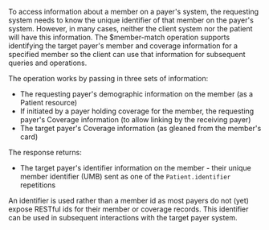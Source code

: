 To access information about a member on a payer's system, the requesting system needs to know the unique identifier of that member on the payer's system.  However, in many cases, neither the client system nor the patient will have this information.  The $member-match operation supports identifying the target payer's member and coverage information for a specified member so the client can use that information for subsequent queries and operations.

The operation works by passing in three sets of information:

* The requesting payer's demographic information on the member (as a Patient resource)
* If initiated by a payer holding coverage for the member, the requesting payer's Coverage information (to allow linking by the receiving payer)
* The target payer's Coverage information (as gleaned from the member's card)

The response returns:
* The target payer's identifier information on the member - their unique member identifier (UMB) sent as one of the `Patient.identifier` repetitions

An identifier is used rather than a member id as most payers do not (yet) expose RESTful ids for their member or coverage records.  This identifier can be used in subsequent interactions with the target payer system.

